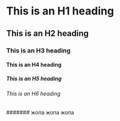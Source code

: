 # This is an H1 heading
## This is an H2 heading
### This is an H3 heading
#### This is an H4 heading
##### This is an H5 heading
###### This is an H6 heading
####### жопа жопа жопа
